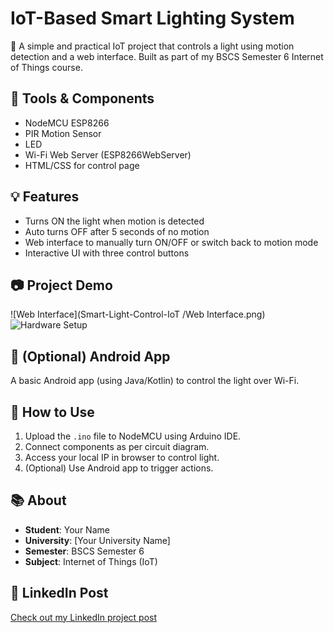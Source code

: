 # IoT-Based Smart Lighting System

🚀 A simple and practical IoT project that controls a light using motion detection and a web interface. Built as part of my BSCS Semester 6 Internet of Things course.

## 🔧 Tools & Components
- NodeMCU ESP8266
- PIR Motion Sensor
- LED
- Wi-Fi Web Server (ESP8266WebServer)
- HTML/CSS for control page

## 💡 Features
- Turns ON the light when motion is detected
- Auto turns OFF after 5 seconds of no motion
- Web interface to manually turn ON/OFF or switch back to motion mode
- Interactive UI with three control buttons

## 📷 Project Demo
![Web Interface](Smart-Light-Control-IoT
/Web Interface.png)
![Hardware Setup](images/hardware-setup.jpg)

## 📱 (Optional) Android App
A basic Android app (using Java/Kotlin) to control the light over Wi-Fi.

## 📁 How to Use
1. Upload the `.ino` file to NodeMCU using Arduino IDE.
2. Connect components as per circuit diagram.
3. Access your local IP in browser to control light.
4. (Optional) Use Android app to trigger actions.

## 📚 About
- **Student**: Your Name
- **University**: [Your University Name]
- **Semester**: BSCS Semester 6
- **Subject**: Internet of Things (IoT)

## 🔗 LinkedIn Post
[Check out my LinkedIn project post](your-linkedin-post-link)


